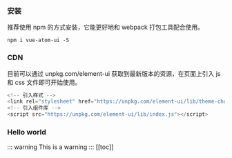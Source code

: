 ### 安装
推荐使用 npm 的方式安装，它能更好地和 webpack 打包工具配合使用。
```shell
npm i vue-atom-ui -S
```

### CDN
目前可以通过 unpkg.com/element-ui 获取到最新版本的资源，在页面上引入 js 和 css 文件即可开始使用。

```javascript
<!-- 引入样式 -->
<link rel="stylesheet" href="https://unpkg.com/element-ui/lib/theme-chalk/index.css">
<!-- 引入组件库 -->
<script src="https://unpkg.com/element-ui/lib/index.js"></script>
```

### Hello world
::: warning
This is a warning
:::
[[toc]]
<!-- more -->


<!-- <preview/> -->
